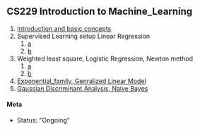 ## CS229 Introduction to Machine_Learning
1. [Introduction and basic concepts](./1_Introduction_and_basic_concepts/1_Introduction_and_basic_concepts.pdf)
2. Supervised Learning setup Linear Regression
	1. [a](./2_Supervised_Learning_setup_Linear_Regression/a/a.pdf)
	2. [b](./2_Supervised_Learning_setup_Linear_Regression/b/b.pdf)
2. Weighted least square, Logistic Regression, Newton method
	1. [a](./3_Weighted_least_square,_Logistic_Regression,_Newton_method/a/a.pdf)
	2. [b](./3_Weighted_least_square,_Logistic_Regression,_Newton_method/b/b.pdf)
4. [Exponential_family, Genralized Linear Model](./4_Exponential_family,_Genralized_Linear_Model/4_Exponential_family,_Genralized_Linear_Model.pdf)
5. [Gaussian Discriminant Analysis, Naive Bayes](./5_Gaussian_Discriminant_Analysis,_Naive_Bayes/5_Gaussian_Discriminant_Analysis,_Naive_Bayes.pdf)

#### Meta
* Status: "Ongoing"